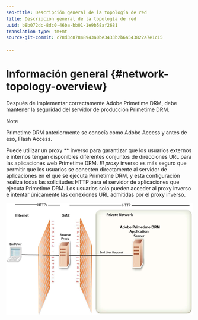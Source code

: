 ```yaml
---
seo-title: Descripción general de la topología de red
title: Descripción general de la topología de red
uuid: b8b072dc-8dc0-46ba-bb01-1e9b58af2681
translation-type: tm+mt
source-git-commit: c78d3c87848943a0be3433b2b6a543822a7e1c15

---
```



# Información general {#network-topology-overview}

Después de implementar correctamente Adobe Primetime DRM, debe mantener la seguridad del servidor de producción Primetime DRM.

>[!NOTE]
>
>Primetime DRM anteriormente se conocía como Adobe Access y antes de eso, Flash Access.

Puede utilizar un proxy ** inverso para garantizar que los usuarios externos e internos tengan disponibles diferentes conjuntos de direcciones URL para las aplicaciones web Primetime DRM. *El proxy* inverso es más seguro que permitir que los usuarios se conecten directamente al servidor de aplicaciones en el que se ejecuta Primetime DRM, y esta configuración realiza todas las solicitudes HTTP para el servidor de aplicaciones que ejecuta Primetime DRM. Los usuarios solo pueden acceder al proxy inverso e intentar únicamente las conexiones URL admitidas por el proxy inverso.

<!--<a id="fig_8083A8C794B646CD87985EC891B60663"></a>-->

![](assets/AdobeAccess_4_SecureDeployment.png)